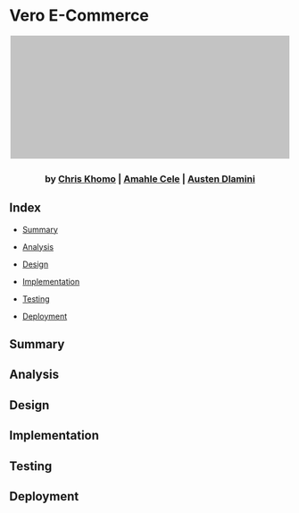 # Vero E-Commerce

<div style="text-align: center">

![Vero Logo](./0.assets/graphics/logo.png)

### by [Chris Khomo](https://github.com/csKhomo) | [Amahle Cele](https://github.com/CypticNoOne) | [Austen Dlamini](https://github.com/SiroccoAustin)

</div>

## Index

- [Summary](#summary)

- [Analysis](#analysis)

- [Design](#design)

- [Implementation](#implementation)

- [Testing](#testing)

- [Deployment](#deployment)

## Summary

## Analysis

## Design

## Implementation

## Testing

## Deployment
